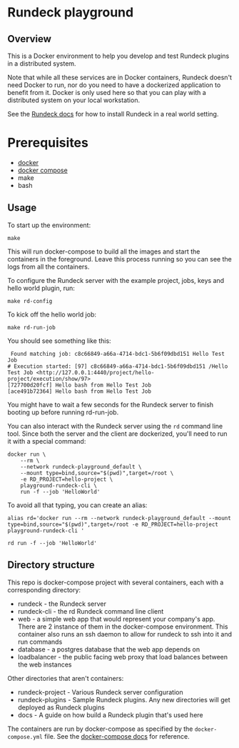 # Rundeck playground

## Overview

This is a Docker environment to help you develop and test Rundeck plugins in a distributed system.

Note that while all these services are in Docker containers, Rundeck doesn't need Docker to run, nor do you need to have a dockerized application to benefit from it. Docker is only used here so that you can play with a distributed system on your local workstation.

See the [Rundeck docs](http://rundeck.org/docs/administration/install/index.html) for how to install Rundeck in a real world setting.

# Prerequisites

* [docker](https://docs.docker.com/install/#supported-platforms)
* [docker compose](https://docs.docker.com/compose/install/)
* make
* bash

## Usage

To start up the environment:

```
make
```

This will run docker-compose to build all the images and start the containers in the foreground. Leave this process running so you can see the logs from all the containers.

To configure the Rundeck server with the example project, jobs, keys and hello world plugin, run:

```
make rd-config
```

To kick off the hello world job:

```
make rd-run-job
```

You should see something like this:

```
 Found matching job: c8c66849-a66a-4714-bdc1-5b6f09dbd151 Hello Test Job
# Execution started: [97] c8c66849-a66a-4714-bdc1-5b6f09dbd151 /Hello Test Job <http://127.0.0.1:4440/project/hello-project/execution/show/97>
[727700d20fcf] Hello bash from Hello Test Job
[ace491b72364] Hello bash from Hello Test Job
```

You might have to wait a few seconds for the Rundeck server to finish booting up before running rd-run-job.

You can also interact with the Rundeck server using the `rd` command line tool. Since both the server and the client are dockerized, you'll need to run it with a special command:

```
docker run \
    --rm \
    --network rundeck-playground_default \
    --mount type=bind,source="$(pwd)",target=/root \
    -e RD_PROJECT=hello-project \
    playground-rundeck-cli \
    run -f --job 'HelloWorld'
```

To avoid all that typing, you can create an alias:

```
alias rd='docker run --rm --network rundeck-playground_default --mount type=bind,source="$(pwd)",target=/root -e RD_PROJECT=hello-project playground-rundeck-cli '

rd run -f --job 'HelloWorld'
```

## Directory structure

 This repo is docker-compose project with several containers, each with a corresponding directory:

* rundeck - the Rundeck server
* rundeck-cli - the rd Rundeck command line client
* web - a simple web app that would represent your company's app. There are 2 instance of them in the docker-compose environment. This container also runs an ssh daemon to allow for rundeck to ssh into it and run commands
* database - a postgres database that the web app depends on
* loadbalancer - the public facing web proxy that load balances between the web instances

Other directories that aren't containers:

* rundeck-project - Various Rundeck server configuration
* rundeck-plugins - Sample Rundeck plugins. Any new directories will get deployed as Rundeck plugins
* docs - A guide on how build a Rundeck plugin that's used here

The containers are run by docker-compose as specified by the `docker-compose.yml` file. See the [docker-compose docs](https://docs.docker.com/compose/compose-file/) for reference.
